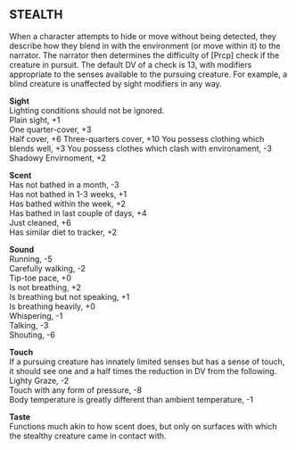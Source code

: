 ## STEALTH
When a character attempts to hide or move without being detected, they describe how they blend in with the environment (or move within it) to the narrator. The narrator then determines the difficulty of [Prcp] check if the creature in pursuit. The default DV of a check is 13, with modifiers appropriate to the senses available to the pursuing creature. For example, a blind creature is unaffected by sight modifiers in any way.

**Sight**  
Lighting conditions should not be ignored.  
Plain sight, +1  
One quarter-cover, +3  
Half cover, +6
Three-quarters cover, +10
You possess clothing which blends well, +3
You possess clothes which clash with environament, -3  
Shadowy Envirnoment, +2

**Scent**  
Has not bathed in a month, -3  
Has not bathed in 1-3 weeks, +1  
Has bathed within the week, +2  
Has bathed in last couple of days, +4  
Just cleaned, +6  
Has similar diet to tracker, +2

**Sound**  
Running, -5  
Carefully walking, -2  
Tip-toe pace, +0  
Is not breathing, +2  
Is breathing but not speaking, +1  
Is breathing heavily, +0  
Whispering, -1  
Talking, -3  
Shouting, -6

**Touch**  
If a pursuing creature has innately limited senses but has a sense of touch, it should see one and a half times the reduction in DV from the following.  
Lighty Graze, -2  
Touch with any form of pressure, -8  
Body temperature is greatly different than ambient temperature, -1  

**Taste**  
Functions much akin to how scent does, but only on surfaces with which the stealthy creature came in contact with.
